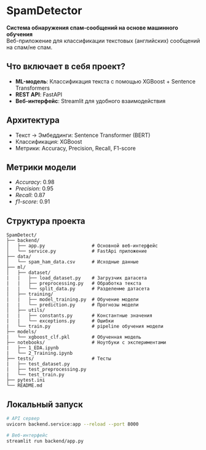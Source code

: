 # SpamDetector  
**Система обнаружения спам-сообщений на основе машинного обучения**  
Веб-приложение для классификации текстовых (английских) сообщений на спам/не спам.

## Что включает в себя проект?
- **ML-модель**: Классификация текста с помощью XGBoost + Sentence Transformers
- **REST API**: FastAPI
- **Веб-интерфейс**: Streamlit для удобного взаимодействия

## Архитектура
- Текст → Эмбеддинги: Sentence Transformer (BERT)
- Классификация: XGBoost
- Метрики: Accuracy, Precision, Recall, F1-score

## Метрики модели
- *Accuracy*: 0.98
- *Precision*: 0.95
- *Recall*: 0.87
- *f1-score*: 0.91

## Структура проекта
```text
SpamDetect/
├── backend/                    
│   ├── app.py                 # Основной веб-интерфейс
│   └── service.py             # FastApi приложение
├── data/                  
│   └── spam_ham_data.csv      # Исходные данные
├── ml/
│   ├── dataset/
|   |   ├── load_dataset.py    # Загрузчик датасета
|   |   ├── preprocessing.py   # Обработка текста
|   |   └── split_data.py      # Разделенме датасета
│   ├── training/
|   |   ├── model_training.py  # Обучение модели
|   |   └── prediction.py      # Прогнозы модели
│   ├── utils/
|   |   ├── constants.py       # Константные значения
|   |   └── exceptions.py      # Ошибки
|   └── train.py               # pipeline обучения модели
├── models/
|   └── xgboost_clf.pkl        # Обученная модель
├── notebooks/                 # Ноутбуки с экспериментами
|   ├── 1_EDA.ipynb
|   └── 2_Training.ipynb
├── tests/                     # Тесты
|   ├── test_dataset.py
|   ├── test_preprocessing.py
|   └── test_train.py
├── pytest.ini
└── README.md
```

## Локальный запуск
```bash
# API сервер
uvicorn backend.service:app --reload --port 8000

# Веб-интерфейс
streamlit run backend/app.py
```











